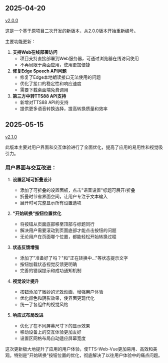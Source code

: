 ## 2025-04-20

[v2.0.0](https://github.com/electron-vite/electron-vite-vue/pull/156)

这是一个基于原项目二次开发的新版本，从2.0.0版本开始重新编号。

主要功能更新：

1. **支持Web在线部署访问**
   * 项目支持直接部署到Web服务器，可通过浏览器在线访问使用
   * 不再局限于桌面应用，使用更加便捷
2. **修复Edge Speech API问题**
   * 修复了Edge本地朗读接口无法使用的问题
   * 优化了接口的稳定性和响应速度
   * 需要下载桌面端免费调用
3. **第三方中转TTS88 API支持**
   * 新增对TTS88 API的支持
   * 提供更多语音转换选择，提高转换质量和效率

## 2025-05-15

[v2.1.0]()

此版本主要对用户界面和交互体验进行了全面优化，提高了应用的易用性和视觉吸引力。

### 用户界面与交互改进：

1. **设置区域可折叠设计**
   * 添加了可折叠的设置面板，点击"语音设置"标题可展开/折叠
   * 折叠时节省界面空间，让用户专注于文本输入
   * 展开时可完整显示所有设置选项

2. **"开始转换"按钮位置优化**
   * 将按钮从页面底部移至顶部与标题同行
   * 解决用户需要滚动到页面底部才能点击按钮的问题
   * 无论用户在页面哪个位置，都能轻松开始转换过程

3. **状态反馈增强**
   * 添加了"准备好了吗？"和"正在转换中..."等状态提示文字
   * 按钮加载状态视觉反馈更明确
   * 完善的错误提示和成功通知机制

4. **视觉设计提升**
   * 按钮添加了微妙的光效动画，增强用户体验
   * 优化颜色和阴影效果，使界面更现代化
   * 统一了各组件的视觉风格

5. **响应式布局改进**
   * 优化了在不同屏幕尺寸下的显示效果
   * 移动设备上的交互体验更加友好
   * 设置区网格布局自动适应屏幕宽度

这次更新极大地提升了应用的用户体验，使TTS-Web-Vue更加易用、高效和美观。特别是"开始转换"按钮位置的优化，彻底解决了以往用户体验中的痛点问题。
